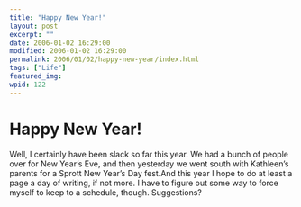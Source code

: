 ```yaml
---
title: "Happy New Year!"
layout: post
excerpt: ""
date: 2006-01-02 16:29:00
modified: 2006-01-02 16:29:00
permalink: 2006/01/02/happy-new-year/index.html
tags: ["Life"]
featured_img: 
wpid: 122
---
```


# Happy New Year!

<div>Well, I certainly have been slack so far this year. We had a bunch of people over for New Year’s Eve, and then yesterday we went south with Kathleen’s parents for a Sprott New Year’s Day fest.And this year I hope to do at least a page a day of writing, if not more. I have to figure out some way to force myself to keep to a schedule, though. Suggestions?</div>